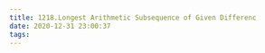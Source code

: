 ```yaml
---
title: 1218.Longest Arithmetic Subsequence of Given Differenc
date: 2020-12-31 23:00:37
tags:
---
```

